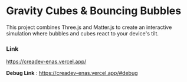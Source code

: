 # Gravity Cubes & Bouncing Bubbles
This project combines Three.js and Matter.js to create an interactive simulation where bubbles and cubes react to your device's tilt.


### Link 
https://creadev-enas.vercel.app/

 **Debug Link** : https://creadev-enas.vercel.app/#debug 
